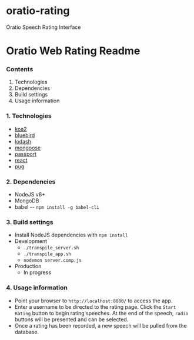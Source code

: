 # oratio-rating
Oratio Speech Rating Interface

# Oratio Web Rating Readme

### Contents
1. Technologies
2. Dependencies
3. Build settings
4. Usage information

### 1. Technologies
  * [koa2](https://github.com/koajs/koa)
  * [bluebird](http://bluebirdjs.com/)
  * [lodash](https://lodash.com/)
  * [mongoose](http://mongoosejs.com/)
  * [passport](http://passportjs.org/)
  * [react](https://facebook.github.io/react/)
  * [pug](https://github.com/pugjs/pug)
   
### 2. Dependencies
  * NodeJS v6+
  * MongoDB
  * babel -- `npm install -g babel-cli`

### 3. Build settings
  * Install NodeJS dependencies with `npm install`
  * Development
    * `./transpile_server.sh`
    * `./transpile_app.sh`
    * `nodemon server.comp.js`
  * Production
    * In progress
  
### 4. Usage information
  * Point your browser to `http://localhost:8080/` to access the app.
  * Enter a username to be directed to the rating page.  Click the
	`Start Rating` button to begin rating speeches.  At the end of the
	speech, `radio` buttons will be presented and can be selected.
  * Once a rating has been recorded, a new speech will be pulled from
	the database.
